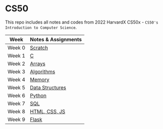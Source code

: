 # CS50

This repo includes all notes and codes from 2022 HarvardX CS50x - `CS50's Introduction to Computer Science`.

| Week   | Notes & Assignments           |
| ------ | ----------------------------- |
| Week 0 | [Scratch](./Week-00/)         |
| Week 1 | [C](./Week-01/)               |
| Week 2 | [Arrays](./Week-02/)          |
| Week 3 | [Algorithms](./Week-03/)      |
| Week 4 | [Memory](./Week-04/)          |
| Week 5 | [Data Structures](./Week-05/) |
| Week 6 | [Python](./Week-06/)          |
| Week 7 | [SQL](./Week-07/)             |
| Week 8 | [HTML, CSS, JS](./Week-08/)   |
| Week 9 | [Flask](./Week-09/)           |
